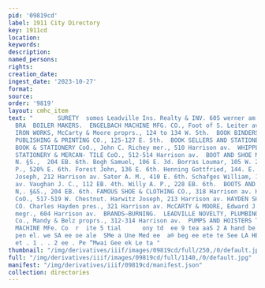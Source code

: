 ```yaml
---
pid: '09819cd'
label: 1911 City Directory
key: 1911cd
location: 
keywords: 
description: 
named_persons: 
rights: 
creation_date: 
ingest_date: '2023-10-27'
format: 
source: 
order: '9819'
layout: cmhc_item
text: "       SURETY  somos Leadville Ins. Realty & INV. 605 werner am |  BONDS  BOI
  BRA  BOILER MAKERS.  ENGELBACH MACHINE MFG. CO., Foot of S. Leiter av.  EXCELSIOR
  IRON WORKS, McCarty & Moore proprs., 124 to 134 W. 5th.  BOOK BINDERS.  LEADVILLE
  PUBLISHING & PRINTING CO., 125-127 E. 5th.  BOOK SELLERS AND STATIONERS.  RICHEY
  BOOK & STATIONERY CoO., John C. Richey mer., 510 Harrison av.  WHIPPLE PRINTING,
  STATIONERY & MERCAN- TILE CoO., 512-514 Harrison av.  BOOT AND SHOE MAKERS.  BERGH
  N. §S.,  204 EB. 6th. Bogh Samuel, 106 E. 3d. Borras Loumar, 105 W. 2d. Briel W.
  P., 520% E. 6th. Forest John, 136 E. 6th. Henning Gottfried, 144. E. 7th. Lange
  Joseph, 212 Harrison av. Sater A. M., 410 E. 6th. Schafges William, 10514 Harrison
  av. Vaughan J. C., 112 EB. 4th. Willy A. P., 228 EB. 6th.  BOOTS AND SHOES.  BERGH
  N,. §&S., 204 EB. 6th. FAMOUS SHOE & CLOTHING CO., 318 Harrison av. HART-ZAITZ MERCANTILE
  CoO., 517-519 W. Chestnut. Harwitz Joseph, 213 Harrison av. HAYDEN SHOE & CLOTHING
  CO. Charles Hayden pres., 321 Harrison av. McCARTY & MOORE, Edward J. McCarty, Jr.,
  megr., 604 Harrison av.  BRANDS—BURNING.  LEADVILLE NOVELTY, PLUMBING & ELECTRIC
  Co., Mandy & Belz proprs., 312-314 Harrison av.  PUMPS AND HOISTERS THE.ENSELBACH
  MACHINE MFe. Co  r  ite 5 tial      ony td  ee 9 tea aaS 2 A hand be tat be  - oP
  pen el. we SA ee oe ale  SMe a Une Med ee  a® beg ee ete te See LA HE el a a.  Lo
  et . 1 . . 2 ee . Pe “Mwai Gee ek Le ta "
thumbnail: "/img/derivatives/iiif/images/09819cd/full/250,/0/default.jpg"
full: "/img/derivatives/iiif/images/09819cd/full/1140,/0/default.jpg"
manifest: "/img/derivatives/iiif/09819cd/manifest.json"
collection: directories
---
```

